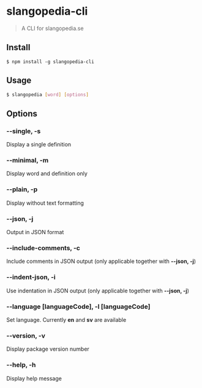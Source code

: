 # slangopedia-cli

> A CLI for slangopedia.se

## Install

```
$ npm install -g slangopedia-cli
```

## Usage

```bash
$ slangopedia [word] [options]
```

## Options
### --single, -s
Display a single definition
### --minimal, -m
Display word and definition only
### --plain, -p
Display without text formatting
### --json, -j
Output in JSON format
### --include-comments, -c
Include comments in JSON output (only applicable together with **--json, -j**)
### --indent-json, -i
Use indentation in JSON output (only applicable together with **--json, -j**)
### --language [languageCode], -l [languageCode]
Set language. Currently **en** and **sv** are available
### --version, -v
Display package version number
### --help, -h
Display help message
